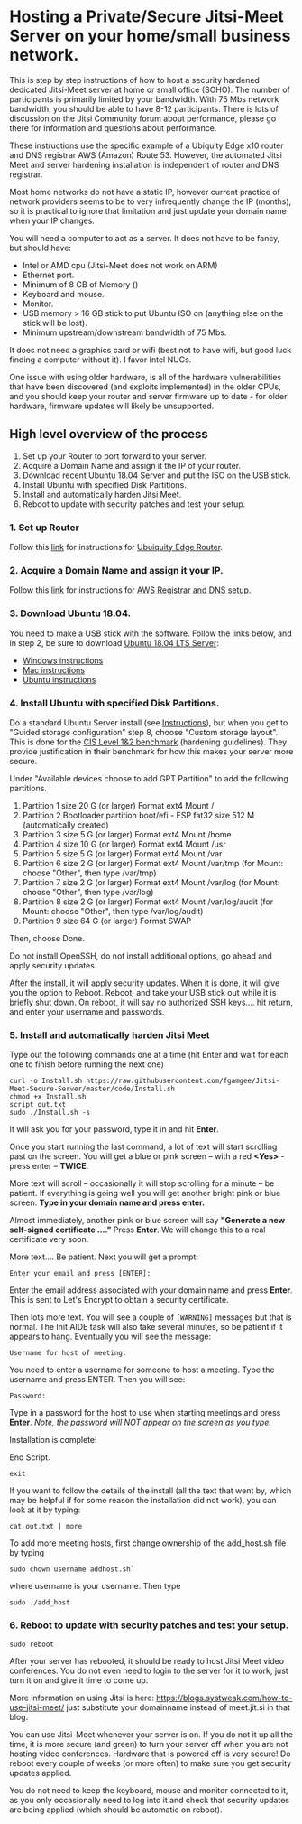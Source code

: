 # Hosting a Private/Secure Jitsi-Meet Server on your home/small business network.

This is step by step instructions of how to host a security hardened dedicated Jitsi-Meet server at home or small office (SOHO).  The number of participants is primarily limited by your bandwidth.  With 75 Mbs network bandwidth, you should be able to have 8-12 participants.  There is lots of discussion on the Jitsi Community forum about performance, please go there for information and questions about performance.

These instructions use the specific example of a Ubiquity Edge x10 router and DNS registrar AWS (Amazon) Route 53.   However, the automated Jitsi Meet and server hardening installation is independent of router and DNS registrar.

Most home networks do not have a static IP, however current practice of network providers seems to be to very infrequently change the IP (months), so it is practical to ignore that limitation and just update your domain name when your IP changes.

You will need a computer to act as a server.  It does not have to be fancy, but should have:
* Intel or AMD cpu (Jitsi-Meet does not work on ARM)
* Ethernet port.
* Minimum of 8 GB of Memory ()
* Keyboard and mouse.
* Monitor.
* USB memory > 16 GB stick to put Ubuntu ISO on (anything else on the stick will be lost).
* Minimum upstream/downstream bandwidth of 75 Mbs.

It does not need a graphics card or wifi (best not to have wifi, but good luck finding a computer without it).  I favor Intel NUCs.   

One issue with using older hardware, is all of the hardware vulnerabilities that have been discovered (and exploits implemented) in the older CPUs, and you should keep your router and server firmware up to date - for older hardware, firmware updates will likely be unsupported.

## High level overview of the process

1. Set up your Router to port forward to your server.
2. Acquire a Domain Name and assign it the IP of  your router.
3. Download recent Ubuntu 18.04 Server and put the ISO on the USB stick.
4. Install Ubuntu with specified Disk Partitions.
5. Install and automatically harden Jitsi Meet.
6. Reboot to update with security patches and test your setup.

### 1. Set up Router
<!--- change master to branchname, or vis-a-versus when branching/merging -->
Follow this [link](https://github.com/fgamgee/Jitsi-Meet-Secure-Server/blob/master/Documents/ubiquity_edge_setup.md) for instructions for [Ubuiquity Edge Router](https://github.com/fgamgee/Jitsi-Meet-Secure-Server/blob/master/Documents/ubiquity_edge_setup.md).

### 2. Acquire a Domain Name and assign it your IP.
<!--- change master to branchname, or vis-a-versus when branching/merging -->
Follow this [link](https://github.com/fgamgee/Jitsi-Meet-Secure-Server/blob/master/Documents/AWS_Domain_name.md) for instructions for [AWS Registrar and DNS setup](https://github.com/fgamgee/Jitsi-Meet-Secure-Server/blob/master/Documents/AWS_Domain_name.md).

### 3. Download Ubuntu 18.04.

You need to make a USB stick with the software.  Follow the links below, and in step 2, be sure to download [Ubuntu 18.04 LTS Server](https://releases.ubuntu.com/18.04/):

* [Windows instructions](https://ubuntu.com/tutorials/tutorial-create-a-usb-stick-on-windows#1-overview)
* [Mac instructions](https://ubuntu.com/tutorials/create-a-usb-stick-on-macos#1-overview)
* [Ubuntu instructions](https://ubuntu.com/tutorials/create-a-usb-stick-on-ubuntu#1-overview)


### 4. Install Ubuntu with specified Disk Partitions.

Do a standard Ubuntu Server install (see [Instructions](https://ubuntu.com/tutorials/install-ubuntu-server#1-overview)), but when you get to "Guided storage configuration" step 8, choose "Custom storage layout".  This is done for the [CIS Level 1&2 benchmark](https://www.cisecurity.org/benchmark/ubuntu_linux/) (hardening guidelines).  They provide justification in their benchmark for how this makes your server more secure.

Under "Available devices choose to add GPT Partition" to add the following partitions.

1. Partition 1 size 20 G (or larger) Format ext4 Mount /
2. Partition 2 Bootloader partition boot/efi - ESP fat32 size 512 M (automatically created)
3. Partition 3 size 5 G (or larger) Format ext4 Mount /home
4. Partition 4 size 10 G (or larger) Format ext4 Mount /usr
5. Partition 5 size 5 G (or larger) Format ext4 Mount /var
6. Partition 6 size 2 G (or larger) Format ext4 Mount /var/tmp (for Mount: choose "Other", then type /var/tmp)
7. Partition 7 size 2 G (or larger) Format ext4 Mount /var/log (for Mount: choose "Other", then type /var/log)
8. Partition 8 size 2 G (or larger) Format ext4 Mount /var/log/audit (for Mount: choose "Other", then type /var/log/audit)
9. Partition 9 size 64 G (or larger) Format SWAP

Then, choose Done.

Do not install OpenSSH, do not install additional options, go ahead and apply security updates.

After the install, it will apply security updates. When it is done, it will give you the option to Reboot. Reboot, and take your USB stick out while it is briefly shut down.  On reboot, it will say no authorized SSH keys....  hit return, and enter your username and passwords.

### 5. Install and automatically harden Jitsi Meet

<!--- change master to branchname if using development branch -->
Type out the following commands one at a time (hit Enter and wait for each one to finish before running the next one)
```
curl -o Install.sh https://raw.githubusercontent.com/fgamgee/Jitsi-Meet-Secure-Server/master/code/Install.sh
chmod +x Install.sh
script out.txt
sudo ./Install.sh -s
```
It will ask you for your password, type it in and hit **Enter**.

Once you start running the last command, a lot of text will start scrolling past on the screen. You will get a blue or pink screen – with a red **\<Yes\>** - press enter – **TWICE**.


More text will scroll – occasionally it will stop scrolling for a minute – be patient. If everything is going well you will get another bright pink or blue screen. **Type in your domain name and press enter.**

Almost immediately, another pink or blue screen will say **"Generate a new self-signed certificate …."** Press **Enter**. We will change this to a real certificate very soon.

More text…. Be patient. Next you will get a prompt:
```
Enter your email and press [ENTER]:
```
Enter the email address associated with your domain name and press **Enter**. This is sent to Let's Encrypt to obtain a security certificate.

Then lots more text. You will see a couple of  ```[WARNING]``` messages but that is normal. The Init AIDE task will also take several minutes, so be patient if it appears to hang.
Eventually you will see the message:
```
Username for host of meeting:
```
You need to enter a username for someone to host a meeting.  Type the username and press ENTER.  Then you will see:

```
Password:
```
Type in a password for the host to use when starting meetings and press **Enter**.  *Note, the password will *NOT* appear on the screen as you type.*

Installation is complete!

End Script.

```
exit
```

If you want to follow the details of the install (all the text that went by, which may be helpful if for some reason the installation did not work), you can look at it by typing:

```
cat out.txt | more
```

To add more meeting hosts, first change ownership of the add_host.sh file by typing

```
sudo chown username addhost.sh`
```
where username is your username.  Then type
```
sudo ./add_host
```


### 6. Reboot to update with security patches and test your setup.

```
sudo reboot
```

After your server has rebooted, it should be ready to host Jitsi Meet video conferences.  You do not even need to login to the server for it to work, just turn it on and give it time to come up.

More information on using Jitsi is here: https://blogs.systweak.com/how-to-use-jitsi-meet/ just substitute your domainname instead of meet.jit.si in that blog.  

You can use Jitsi-Meet whenever your server is on.  If you do not it up all the time, it is more secure (and green) to turn your server off when you are not hosting video conferences.  Hardware that is powered off is very secure!  Do reboot every couple of weeks (or more often) to make sure you get security updates applied.

You do not need to keep the keyboard, mouse and monitor connected to it, as you only occasionally need to log into it and check that security updates are being applied (which should be automatic on reboot).
